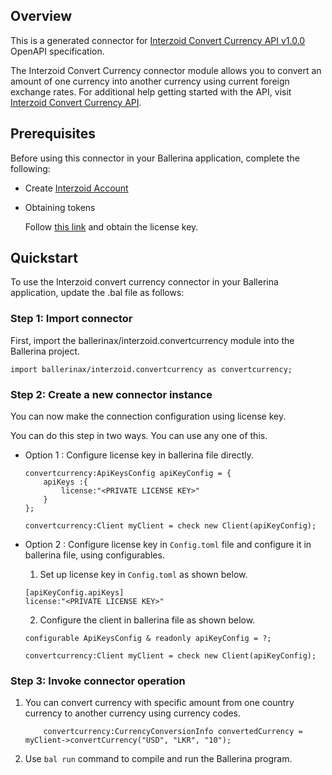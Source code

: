 ## Overview

This is a generated connector for [Interzoid Convert Currency API v1.0.0](https://www.interzoid.com/services/convertcurrency) OpenAPI specification.

The Interzoid Convert Currency connector module allows you to convert an amount of one currency into another currency using current foreign exchange rates. For additional help getting started with the API, visit [Interzoid Convert Currency API](https://interzoid.com/services/convertcurrency).

## Prerequisites
Before using this connector in your Ballerina application, complete the following:
* Create [Interzoid Account](https://www.interzoid.com/register)
* Obtaining tokens
        
    Follow [this link](https://www.interzoid.com/account) and obtain the license key.


## Quickstart

To use the Interzoid convert currency connector in your Ballerina application, update the .bal file as follows:

### Step 1: Import connector
First, import the ballerinax/interzoid.convertcurrency module into the Ballerina project.

```ballerina
import ballerinax/interzoid.convertcurrency as convertcurrency;
```

### Step 2: Create a new connector instance
You can now make the connection configuration using license key.

You can do this step in two ways. You can use any one of this.

- Option 1 :
    Configure license key in ballerina file directly. 

    ```ballerina
    convertcurrency:ApiKeysConfig apiKeyConfig = {
        apiKeys :{
            license:"<PRIVATE LICENSE KEY>"
        }
    };

    convertcurrency:Client myClient = check new Client(apiKeyConfig);
    ```

- Option 2 :
    Configure license key in `Config.toml` file and configure it in ballerina file, using configurables. 

    1. Set up license key in `Config.toml` as shown below.
    ```
    [apiKeyConfig.apiKeys]
    license:"<PRIVATE LICENSE KEY>"
    ```

    2. Configure the client in ballerina file as shown below.
    ```ballerina
    configurable ApiKeysConfig & readonly apiKeyConfig = ?;

    convertcurrency:Client myClient = check new Client(apiKeyConfig);
    ```

### Step 3: Invoke connector operation
1. You can convert currency with specific amount from one country currency to another currency using currency codes.
    ```ballerina
        convertcurrency:CurrencyConversionInfo convertedCurrency = myClient->convertCurrency("USD", "LKR", "10");
    ```
2. Use `bal run` command to compile and run the Ballerina program. 
